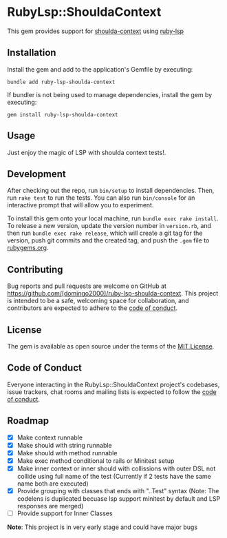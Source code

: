 # RubyLsp::ShouldaContext

This gem provides support for [shoulda-context](https://github.com/thoughtbot/shoulda-context) using [ruby-lsp](https://github.com/Shopify/ruby-lsp/blob/main/lib/rubocop/cop/ruby_lsp/use_register_with_handler_method.rb)

## Installation

Install the gem and add to the application's Gemfile by executing:

    bundle add ruby-lsp-shoulda-context

If bundler is not being used to manage dependencies, install the gem by executing:

    gem install ruby-lsp-shoulda-context

## Usage

Just enjoy the magic of LSP with shoulda context tests!.

## Development

After checking out the repo, run `bin/setup` to install dependencies. Then, run `rake test` to run the tests. You can also run `bin/console` for an interactive prompt that will allow you to experiment.

To install this gem onto your local machine, run `bundle exec rake install`. To release a new version, update the version number in `version.rb`, and then run `bundle exec rake release`, which will create a git tag for the version, push git commits and the created tag, and push the `.gem` file to [rubygems.org](https://rubygems.org).

## Contributing

Bug reports and pull requests are welcome on GitHub at <https://github.com/[domingo2000]/ruby-lsp-shoulda-context>. This project is intended to be a safe, welcoming space for collaboration, and contributors are expected to adhere to the [code of conduct](https://github.com/[domingo2000]/ruby-lsp-shoulda-context/blob/main/CODE_OF_CONDUCT.md).

## License

The gem is available as open source under the terms of the [MIT License](https://opensource.org/licenses/MIT).

## Code of Conduct

Everyone interacting in the RubyLsp::ShouldaContext project's codebases, issue trackers, chat rooms and mailing lists is expected to follow the [code of conduct](https://github.com/[domingo2000]/ruby-lsp-shoulda-context/blob/main/CODE_OF_CONDUCT.md).

## Roadmap

- [x] Make context runnable
- [x] Make should with string runnable
- [x] Make should with method runnable
- [x] Make exec method conditional to rails or Minitest setup
- [x] Make inner context or inner should with collissions with outer DSL not collide using full name of the test (Currently if 2 tests have the same name both are executed)
- [x] Provide grouping with classes that ends with "..Test" syntax (Note: The codelens is duplicated becuase lsp support minitest by default and LSP responses are merged)
- [ ] Provide support for Inner Classes

**Note**: This project is in very early stage and could have major bugs
